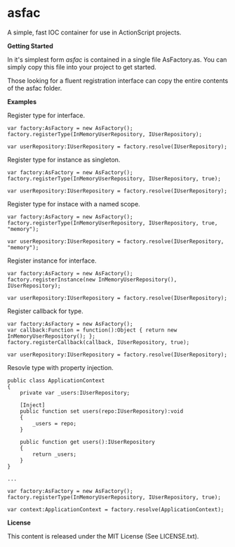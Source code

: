 asfac
=====

A simple, fast IOC container for use in ActionScript projects.

**Getting Started**

In it's simplest form _asfac_ is contained in a single file AsFactory.as. You can simply copy this file into your project to get started. 

Those looking for a fluent registration interface can copy the entire contents of the asfac folder.

**Examples**

Register type for interface.

    var factory:AsFactory = new AsFactory();
    factory.registerType(InMemoryUserRepository, IUserRepository);
    
    var userRepository:IUserRepository = factory.resolve(IUserRepository);

Register type for instance as singleton.

    var factory:AsFactory = new AsFactory();
    factory.registerType(InMemoryUserRepository, IUserRepository, true);
    
    var userRepository:IUserRepository = factory.resolve(IUserRepository);
    
Register type for instace with a named scope.

    var factory:AsFactory = new AsFactory();
    factory.registerType(InMemoryUserRepository, IUserRepository, true, "memory");
    
    var userRepository:IUserRepository = factory.resolve(IUserRepository, "memory");

Register instance for interface.

    var factory:AsFactory = new AsFactory();
    factory.registerInstance(new InMemoryUserRepository(), IUserRepository);
    
    var userRepository:IUserRepository = factory.resolve(IUserRepository);

Register callback for type.

    var factory:AsFactory = new AsFactory();
	var callback:Function = function():Object { return new InMemoryUserRepository(); };	
    factory.registerCallback(callback, IUserRepository, true);
    
    var userRepository:IUserRepository = factory.resolve(IUserRepository);

Resovle type with property injection.

	public class ApplicationContext
	{
		private var _users:IUserRepository;
		
		[Inject]
		public function set users(repo:IUserRepository):void
		{
			_users = repo;
		}
		
		public function get users():IUserRepository
		{
			return _users;
		}
	}
	
	...
	
    var factory:AsFactory = new AsFactory();
    factory.registerType(InMemoryUserRepository, IUserRepository, true);
    
    var context:ApplicationContext = factory.resolve(ApplicationContext);

**License**

This content is released under the MIT License (See LICENSE.txt).